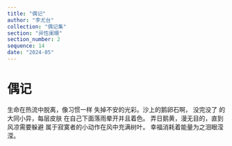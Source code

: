 ```yaml
---
title: "偶记"
author: "李尤台"
collection: "偶记集"
section: "异性阑珊"
section_number: 2
sequence: 14
date: "2024-05"
---
```


# 偶记

生命在热流中脱离，像习惯一样
失掉不安的光彩。沙上的鹅卵石啊，
没完没了 的大同小异，每层皮肤
在自己下面落雨晕开并且着色。
弄日鹅黄，漫无目的，直到风凉需要躲避
属于寂寞者的小动作在风中充满树叶。
幸福消耗着能量为之泪眼滢滢。
